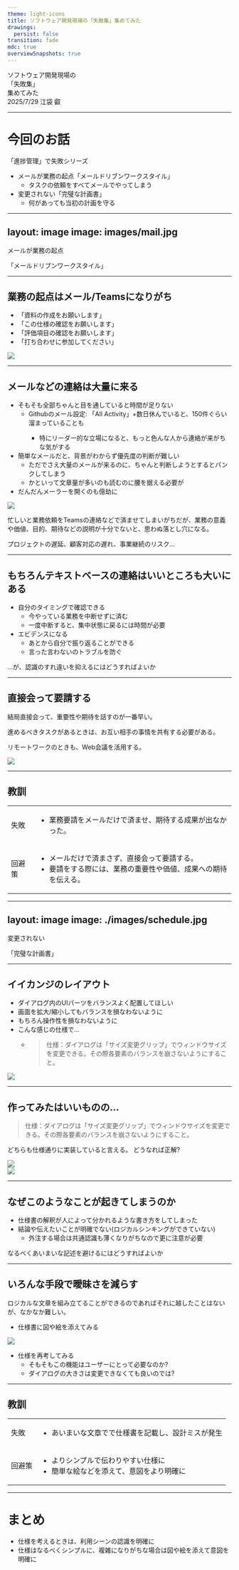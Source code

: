 ```yaml
---
theme: light-icons
title: ソフトウェア開発現場の「失敗集」集めてみた
drawings:
  persist: false
transition: fade
mdc: true
overviewSnapshots: true
---
```


<div class="flex flex-col justify-center items-center">
  <div class="text-6xl font-bold text-center mb-4" >
    ソフトウェア開発現場の<br>「失敗集」<br>集めてみた
  </div>
  <div class="text-xl" >
    2025/7/29 江袋 叡
  </div>
</div>

---

# 今回のお話

「進捗管理」で失敗シリーズ

- メールが業務の起点「メールドリブンワークスタイル」
  - タスクの依頼をすべてメールでやってしまう
- 変更されない「完璧な計画書」
  - 何があっても当初の計画を守る

---
layout: image
image: images/mail.jpg
---

<div class="size-full flex justify-center items-center bg-white bg-opacity-50">
  <div class="flex flex-col w-fit justify-center items-center bg-white bg-opacity-80 text-6xl font-bold text-pink-600 p-4">
    <p>メールが業務の起点</p>
    <p>「メールドリブンワークスタイル」</p>
  </div>
</div>

---

## 業務の起点はメール/Teamsになりがち

<div class="h-96 flex justify-center items-center gap-x-20">
  <div class="w-1/2 text-xl">
  <v-clicks>

  - 「資料の作成をお願いします」
  - 「この仕様の確認をお願いします」
  - 「評価項目の確認をお願いします」
  - 「打ち合わせに参加してください」

  </v-clicks>
  </div>
  <div class="w-1/2" >
    <img src="./images/mail3.jpg">
  </div>
</div>


---

## メールなどの連絡は大量に来る

<div class="h-96 flex justify-center items-center gap-x-4">
  <div class="w-1/2 flex justify-center">
  <v-clicks depth="1">

  - そもそも全部ちゃんと目を通していると時間が足りない
    - Github<logos-github-icon />のメール設定: 「All Activity」+数日休んでいると、150件ぐらい溜まっていることも
      - 特にリーダー的な立場になると、もっと色んな人から連絡が来がちな気がする
  - 簡単なメールだと、背景がわからず優先度の判断が難しい
    - ただでさえ大量のメールが来るのに、ちゃんと判断しようとするとパンクしてしまう
    - かといって文章量が多いのも読むのに腰を据える必要が
  - だんだんメーラーを開くのも億劫に

  </v-clicks>
  </div>
  
  <div class="w-1/2" v-click >
  <div class="flex justify-center w-full">
  <img src="./images/funwari.drawio.svg" class="w-3/4">
  </div>
  <div>

  忙しいと業務依頼をTeamsの連絡などで済ませてしまいがちだが、<span class="text-red font-bold">業務の意義や価値、目的、期待などの説明</span>が十分でないと、思わぬ落とし穴になる。

  <span class="text-blue">プロジェクトの遅延<twemoji-turtle /></span>、<span class="text-blue">顧客対応の遅れ<twemoji-turtle /></span>、<span class="text-blue">事業継続のリスク<twemoji-bomb /></span>...

  </div>

  </div>
  
</div>

---

## もちろんテキストベースの連絡はいいところも大いにある


<div class="h-72 flex justify-center items-center">

- <span class="text-red font-bold">自分のタイミング</span>で確認できる
  - 今やっている業務を中断せずに済む
  - 一度中断すると、集中状態に戻るには時間が必要
- <span class="text-red font-bold">エビデンス</span>になる
  - あとから自分で振り返ることができる
  - 言った言わないのトラブルを防ぐ

</div>

<div class="flex justify-center items-center text-2xl" v-click>

...が、認識のすれ違いを抑えるにはどうすればよいか <twemoji-thinking-face />

</div>

---

## 直接会って要請する<twemoji-speaking-head />

結局直接会って、重要性や期待を話すのが一番早い。

進めるべきタスクがあるときは、<span class="text-red font-bold">お互い相手の事情を共有</span>する必要がある。

リモートワークのときも、Web会議を活用する。

<div class="flex justify-center w-full">
<img src="./images/mail2.jpg" class="w-2/3">
</div>

---

## 教訓

<div class="w-full h-96 flex flex-col justify-center items-center">
<table class="text-xl">
<tr>
<td>
  <div class="font-bold text-sky-600 flex justify-center items-center px-16">失敗<twemoji-weary-face /></div>
</td>
<td>

- <span class="text-blue">業務要請をメールだけ</span>で済ませ、期待する成果が出なかった。

</td>
</tr>
<tr class="!border-0">
<td>
  <div class="font-bold text-pink-400 flex justify-center items-center px-16">回避策<twemoji-thumbs-up /></div>
</td>
<td>

- メールだけで済まさず、<span class="text-red">直接会って</span>要請する。
- 要請をする際には、<span class="text-red">業務の重要性や価値、成果への期待</span>を伝える。

</td>
</tr>
</table>
</div>

---
layout: image
image: ./images/schedule.jpg
---

<div class="size-full flex justify-center items-center bg-white bg-opacity-50">
  <div class="flex w-fit justify-center items-center bg-white bg-opacity-80 text-6xl font-bold text-pink-600 p-4">
    <p>変更されない</p>
    <p>「完璧な計画書」</p>
  </div>
</div>

---

## イイカンジのレイアウト

<div class="h-96 flex justify-center items-center gap-x-20">
  <div class="w-1/2 text-xl" >
    
  - ダイアログ内のUIパーツをバランスよく配置してほしい
  - 画面を拡大/縮小してもバランスを損なわないように
  - もちろん操作性を損なわないように
  - こんな感じの仕様で...
    - > 仕様：ダイアログは「サイズ変更グリップ」でウィンドウサイズを変更できる。その際各要素のバランスを崩さないようにすること。

  </div>
  <div class="w-1/4" >
    <img src="./images/1.png">
  </div>
</div>

---

## 作ってみたはいいものの...

> 仕様：ダイアログは「サイズ変更グリップ」でウィンドウサイズを変更できる。その際各要素のバランスを崩さないようにすること。

どちらも仕様通りに実装していると言える。
どうなれば正解?

  <img src="./images/aimai.drawio.svg" class="w-1/4 absolute" v-click>
<div class="w-full flex justify-center items-center">
  <img src="./images/dialog.drawio.svg" class="w-2/3">
</div>

---

## なぜこのようなことが起きてしまうのか

<div class="h-72 flex justify-center items-center">

- 仕様書の解釈が人によって分かれるような書き方をしてしまった
- 結論や伝えたいことが明確でない(<span class="text-blue">ロジカルシンキング</span>ができていない)
  - 外注する場合は共通認識も薄くなりがちなので更に注意が必要

</div>

<div class="flex justify-center items-center text-2xl" v-click>

なるべくあいまいな記述を避けるにはどうすればよいか <twemoji-thinking-face />

</div>

---

## いろんな手段で曖昧さを減らす<twemoji-memo />

ロジカルな文章を組み立てることができるのであればそれに越したことはないが、なかなか難しい。

- 仕様書に図や絵を添えてみる

<div class="flex justify-center items-center">

<img src="./images/dialog_size.drawio.svg" class="w-2/3 flex justify-center items-center">

</div>

<div v-click>

- 仕様を再考してみる
  - そもそもこの機能はユーザーにとって必要なのか?
  - ダイアログの大きさは変更できなくても良いのでは?

</div>

---

## 教訓

<div class="w-full h-96 flex flex-col justify-center items-center">
<table class="text-xl">
<tr>
<td>
  <div class="font-bold text-sky-600 flex justify-center items-center px-20">失敗<twemoji-weary-face /></div>
</td>
<td>

- <span class="text-blue">あいまいな文章で</span>で仕様書を記載し、設計ミスが発生

</td>
</tr>
<tr class="!border-0">
<td>
  <div class="font-bold text-pink-400 flex justify-center items-center px-20">回避策<twemoji-thumbs-up /></div>
</td>
<td>

- より<span class="text-red">シンプル</span>で伝わりやすい仕様に
- <span class="text-red">簡単な絵などを添えて</span>、意図をより明確に

</td>
</tr>
</table>
</div>

---

# まとめ

<div class="w-full h-96 flex flex-col justify-center  text-2xl">

- 仕様を考えるときは、利用シーンの認識を明確に
- 仕様はなるべくシンプルに、複雑になりがちな場合は図や絵を添えて意図を明確に

</div>
